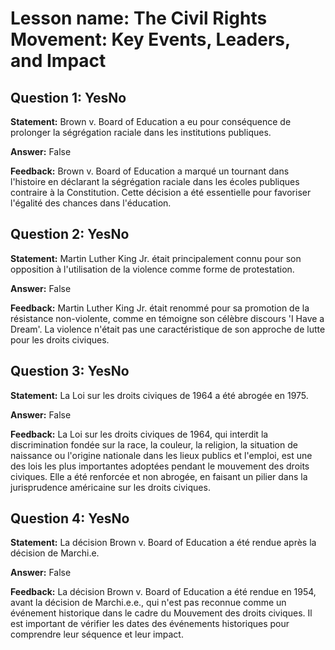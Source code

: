 # Lesson name: The Civil Rights Movement: Key Events, Leaders, and Impact

## Question 1: YesNo

**Statement:** Brown v. Board of Education a eu pour conséquence de prolonger la ségrégation raciale dans les institutions publiques.

**Answer:** False

**Feedback:**
Brown v. Board of Education a marqué un tournant dans l'histoire en déclarant la ségrégation raciale dans les écoles publiques contraire à la Constitution. Cette décision a été essentielle pour favoriser l'égalité des chances dans l'éducation.


## Question 2: YesNo

**Statement:** Martin Luther King Jr. était principalement connu pour son opposition à l'utilisation de la violence comme forme de protestation.

**Answer:** False

**Feedback:**
Martin Luther King Jr. était renommé pour sa promotion de la résistance non-violente, comme en témoigne son célèbre discours 'I Have a Dream'. La violence n'était pas une caractéristique de son approche de lutte pour les droits civiques.


## Question 3: YesNo

**Statement:** La Loi sur les droits civiques de 1964 a été abrogée en 1975.

**Answer:** False

**Feedback:**
La Loi sur les droits civiques de 1964, qui interdit la discrimination fondée sur la race, la couleur, la religion, la situation de naissance ou l'origine nationale dans les lieux publics et l'emploi, est une des lois les plus importantes adoptées pendant le mouvement des droits civiques. Elle a été renforcée et non abrogée, en faisant un pilier dans la jurisprudence américaine sur les droits civiques.


## Question 4: YesNo

**Statement:** La décision Brown v. Board of Education a été rendue après la décision de Marchi.e.

**Answer:** False

**Feedback:**
La décision Brown v. Board of Education a été rendue en 1954, avant la décision de Marchi.e.e., qui n'est pas reconnue comme un événement historique dans le cadre du Mouvement des droits civiques. Il est important de vérifier les dates des événements historiques pour comprendre leur séquence et leur impact.

